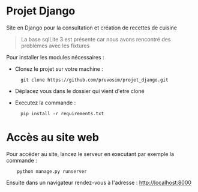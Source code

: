 # Projet Django

Site en Django pour la consultation et création de recettes de cuisine

> La base sqlLite 3 est présente car nous avons rencontré des problèmes avec les fixtures

Pour installer les modules nécessaires :
 
- Clonez le projet sur votre machine : 

        git clone https://github.com/pruvosim/projet_django.git
        
- Déplacez vous dans le dossier qui vient d'etre cloné
- Executez la commande :
        
        pip install -r requirements.txt
        
# Accès au site web

Pour accéder au site, lancez le serveur en executant par exemple la commande : 

        python manage.py runserver
        
Ensuite dans un navigateur rendez-vous à l'adresse : [http://localhost:8000](http://localhost:8000)
